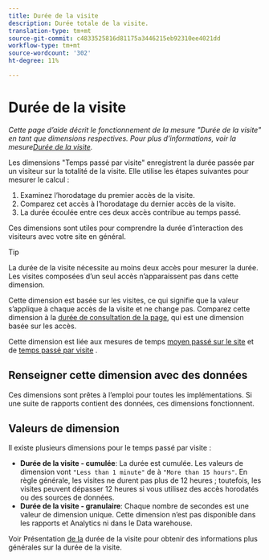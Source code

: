 ```yaml
---
title: Durée de la visite
description: Durée totale de la visite.
translation-type: tm+mt
source-git-commit: c4833525816d81175a3446215eb92310ee4021dd
workflow-type: tm+mt
source-wordcount: '302'
ht-degree: 11%

---
```



# Durée de la visite

*Cette page d’aide décrit le fonctionnement de la mesure &quot;Durée de la visite&quot; en tant que dimensions respectives. Pour plus d’informations, voir la mesure[Durée de la visite](../metrics/time-spent-per-visit.md).*

Les dimensions &quot;Temps passé par visite&quot; enregistrent la durée passée par un visiteur sur la totalité de la visite. Elle utilise les étapes suivantes pour mesurer le calcul :

1. Examinez l’horodatage du premier accès de la visite.
2. Comparez cet accès à l’horodatage du dernier accès de la visite.
3. La durée écoulée entre ces deux accès contribue au temps passé.

Ces dimensions sont utiles pour comprendre la durée d’interaction des visiteurs avec votre site en général.

>[!TIP]
>
>La durée de la visite nécessite au moins deux accès pour mesurer la durée. Les visites composées d’un seul accès n’apparaissent pas dans cette dimension.

Cette dimension est basée sur les visites, ce qui signifie que la valeur s’applique à chaque accès de la visite et ne change pas. Comparez cette dimension à la [durée de consultation de la page](time-spent-on-page.md), qui est une dimension basée sur les accès.

Cette dimension est liée aux mesures de temps [moyen passé sur le site](../metrics/average-time-on-site.md) et de [temps passé par visite](../metrics/time-spent-per-visit.md) .

## Renseigner cette dimension avec des données

Ces dimensions sont prêtes à l’emploi pour toutes les implémentations. Si une suite de rapports contient des données, ces dimensions fonctionnent.

## Valeurs de dimension

Il existe plusieurs dimensions pour le temps passé par visite :

* **Durée de la visite - cumulée**: La durée est cumulée. Les valeurs de dimension vont `"Less than 1 minute"` de à `"More than 15 hours"`. En règle générale, les visites ne durent pas plus de 12 heures ; toutefois, les visites peuvent dépasser 12 heures si vous utilisez des accès horodatés ou des sources de données.
* **Durée de la visite - granulaire**: Chaque nombre de secondes est une valeur de dimension unique. Cette dimension n’est pas disponible dans les rapports et Analytics ni dans le Data warehouse.

Voir Présentation [de la](../metrics/time-spent.md) durée de la visite pour obtenir des informations plus générales sur la durée de la visite.
